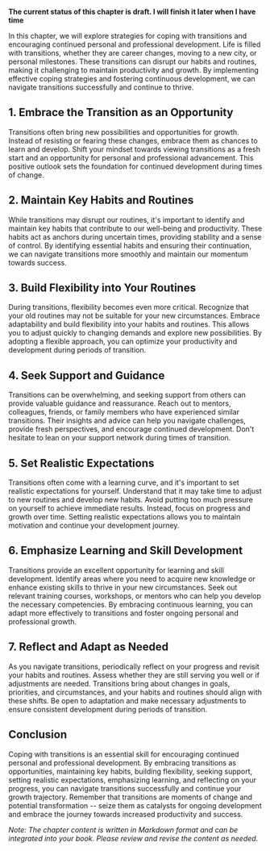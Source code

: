 **The current status of this chapter is draft. I will finish it later when I have time**

In this chapter, we will explore strategies for coping with transitions and encouraging continued personal and professional development. Life is filled with transitions, whether they are career changes, moving to a new city, or personal milestones. These transitions can disrupt our habits and routines, making it challenging to maintain productivity and growth. By implementing effective coping strategies and fostering continuous development, we can navigate transitions successfully and continue to thrive.

**1. Embrace the Transition as an Opportunity**
-----------------------------------------------

Transitions often bring new possibilities and opportunities for growth. Instead of resisting or fearing these changes, embrace them as chances to learn and develop. Shift your mindset towards viewing transitions as a fresh start and an opportunity for personal and professional advancement. This positive outlook sets the foundation for continued development during times of change.

**2. Maintain Key Habits and Routines**
---------------------------------------

While transitions may disrupt our routines, it's important to identify and maintain key habits that contribute to our well-being and productivity. These habits act as anchors during uncertain times, providing stability and a sense of control. By identifying essential habits and ensuring their continuation, we can navigate transitions more smoothly and maintain our momentum towards success.

**3. Build Flexibility into Your Routines**
-------------------------------------------

During transitions, flexibility becomes even more critical. Recognize that your old routines may not be suitable for your new circumstances. Embrace adaptability and build flexibility into your habits and routines. This allows you to adjust quickly to changing demands and explore new possibilities. By adopting a flexible approach, you can optimize your productivity and development during periods of transition.

**4. Seek Support and Guidance**
--------------------------------

Transitions can be overwhelming, and seeking support from others can provide valuable guidance and reassurance. Reach out to mentors, colleagues, friends, or family members who have experienced similar transitions. Their insights and advice can help you navigate challenges, provide fresh perspectives, and encourage continued development. Don't hesitate to lean on your support network during times of transition.

**5. Set Realistic Expectations**
---------------------------------

Transitions often come with a learning curve, and it's important to set realistic expectations for yourself. Understand that it may take time to adjust to new routines and develop new habits. Avoid putting too much pressure on yourself to achieve immediate results. Instead, focus on progress and growth over time. Setting realistic expectations allows you to maintain motivation and continue your development journey.

**6. Emphasize Learning and Skill Development**
-----------------------------------------------

Transitions provide an excellent opportunity for learning and skill development. Identify areas where you need to acquire new knowledge or enhance existing skills to thrive in your new circumstances. Seek out relevant training courses, workshops, or mentors who can help you develop the necessary competencies. By embracing continuous learning, you can adapt more effectively to transitions and foster ongoing personal and professional growth.

**7. Reflect and Adapt as Needed**
----------------------------------

As you navigate transitions, periodically reflect on your progress and revisit your habits and routines. Assess whether they are still serving you well or if adjustments are needed. Transitions bring about changes in goals, priorities, and circumstances, and your habits and routines should align with these shifts. Be open to adaptation and make necessary adjustments to ensure consistent development during periods of transition.

**Conclusion**
--------------

Coping with transitions is an essential skill for encouraging continued personal and professional development. By embracing transitions as opportunities, maintaining key habits, building flexibility, seeking support, setting realistic expectations, emphasizing learning, and reflecting on your progress, you can navigate transitions successfully and continue your growth trajectory. Remember that transitions are moments of change and potential transformation -- seize them as catalysts for ongoing development and embrace the journey towards increased productivity and success.

*Note: The chapter content is written in Markdown format and can be integrated into your book. Please review and revise the content as needed.*
